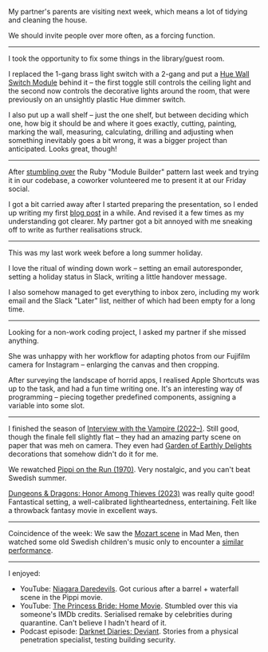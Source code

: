 My partner's parents are visiting next week, which means a lot of tidying and cleaning the house.

We should invite people over more often, as a forcing function.

---

I took the opportunity to fix some things in the library/guest room.

I replaced the 1-gang brass light switch with a 2-gang and put a [Hue Wall Switch Module](https://www.philips-hue.com/en-gb/p/hue-philips-hue-wall-switch-module/8719514318045) behind it – the first toggle still controls the ceiling light and the second now controls the decorative lights around the room, that were previously on an unsightly plastic Hue dimmer switch.

I also put up a wall shelf – just the one shelf, but between deciding which one, how big it should be and where it goes exactly, cutting, painting, marking the wall, measuring, calculating, drilling and adjusting when something inevitably goes a bit wrong, it was a bigger project than anticipated. Looks great, though!

---

After [stumbling over](https://ruby.social/@henrik/110673354335407050) the Ruby "Module Builder" pattern last week and trying it in our codebase, a coworker volunteered me to present it at our Friday social.

I got a bit carried away after I started preparing the presentation, so I ended up writing my first [blog post](https://thepugautomatic.com/2023/07/ruby-module-builder-patterns/) in a while. And revised it a few times as my understanding got clearer. My partner got a bit annoyed with me sneaking off to write as further realisations struck.

---

This was my last work week before a long summer holiday.

I love the ritual of winding down work – setting an email autoresponder, setting a holiday status in Slack, writing a little handover message.

I also somehow managed to get everything to inbox zero, including my work email and the Slack "Later" list, neither of which had been empty for a long time.

---

Looking for a non-work coding project, I asked my partner if she missed anything.

She was unhappy with her workflow for adapting photos from our Fujifilm camera for Instagram – enlarging the canvas and then cropping.

After surveying the landscape of horrid apps, I realised Apple Shortcuts was up to the task, and had a fun time writing one. It's an interesting way of programming – piecing together predefined components, assigning a variable into some slot.

---

I finished the season of [Interview with the Vampire (2022–)](https://www.imdb.com/title/tt14921986/). Still good, though the finale fell slightly flat – they had an amazing party scene on paper that was meh on camera. They even had [Garden of Earthly Delights](/weeknotes/2023-w13#earthly-delights) decorations that somehow didn't do it for me.

We rewatched [Pippi on the Run (1970)](https://www.imdb.com/title/tt0066265/). Very nostalgic, and you can't beat Swedish summer.

[Dungeons & Dragons: Honor Among Thieves (2023)](https://www.imdb.com/title/tt2906216/) was really quite good! Fantastical setting, a well-calibrated lightheartedness, entertaining. Felt like a throwback fantasy movie in excellent ways.

---

Coincidence of the week: We saw the [Mozart scene](https://www.youtube.com/watch?v=cCzTZSa3teo) in Mad Men, then watched some old Swedish children's music only to encounter a [similar performance](https://youtu.be/R22Rqz1bzLU?t=52).

---

I enjoyed:

- YouTube: [Niagara Daredevils](https://www.youtube.com/watch?v=u3-J_osprTw). Got curious after a barrel + waterfall scene in the Pippi movie.
- YouTube: [The Princess Bride: Home Movie](https://www.youtube.com/watch?v=lR8pA_WV9QI). Stumbled over this via someone's IMDb credits. Serialised remake by celebrities during quarantine. Can't believe I hadn't heard of it.
- Podcast episode: [Darknet Diaries: Deviant](https://darknetdiaries.com/episode/134/). Stories from a physical penetration specialist, testing building security.

